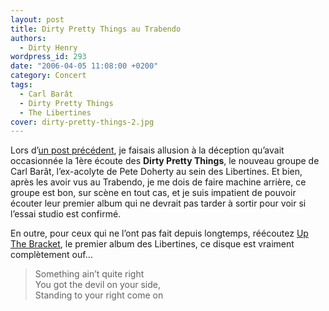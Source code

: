 ```yaml
---
layout: post
title: Dirty Pretty Things au Trabendo
authors:
  - Dirty Henry
wordpress_id: 293
date: "2006-04-05 11:08:00 +0200"
category: Concert
tags:
  - Carl Barât
  - Dirty Pretty Things
  - The Libertines
cover: dirty-pretty-things-2.jpg
---
```


Lors d’[un post précédent][i1], je faisais allusion à la déception qu’avait
occasionnée la 1ère écoute des **Dirty Pretty Things**, le nouveau groupe de
Carl Barât, l’ex-acolyte de Pete Doherty au sein des Libertines. Et bien, après
les avoir vus au Trabendo, je me dois de faire machine arrière, ce groupe est
bon, sur scène en tout cas, et je suis impatient de pouvoir écouter leur premier
album qui ne devrait pas tarder à sortir pour voir si l’essai studio est
confirmé.

En outre, pour ceux qui ne l’ont pas fait depuis longtemps, réécoutez [Up The
Bracket][1], le premier album des Libertines, ce disque est vraiment
complètement ouf…

> Something ain’t quite right  
> You got the devil on your side,  
> Standing to your right come on

[1]:
  https://open.spotify.com/album/2prIc5Om2QPCGIjKVC5UQj?si=HqI-mPT6Sf-jlom_dIXEZQ
[i1]: https://www.deadrooster.org/yeti-inrocks-indie-club/
